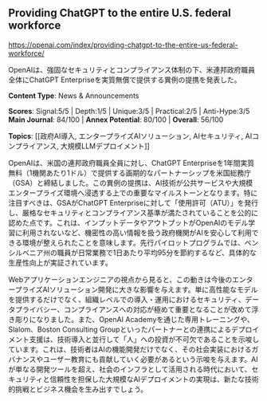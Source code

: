 ## Providing ChatGPT to the entire U.S. federal workforce

https://openai.com/index/providing-chatgpt-to-the-entire-us-federal-workforce/

OpenAIは、強固なセキュリティとコンプライアンス体制の下、米連邦政府職員全体にChatGPT Enterpriseを実質無償で提供する異例の提携を発表した。

**Content Type**: News & Announcements

**Scores**: Signal:5/5 | Depth:1/5 | Unique:3/5 | Practical:2/5 | Anti-Hype:3/5
**Main Journal**: 84/100 | **Annex Potential**: 80/100 | **Overall**: 56/100

**Topics**: [[政府AI導入, エンタープライズAIソリューション, AIセキュリティ, AIコンプライアンス, 大規模LLMデプロイメント]]

OpenAIは、米国の連邦政府職員全員に対し、ChatGPT Enterpriseを1年間実質無料（1機関あたり1ドル）で提供する画期的なパートナーシップを米国総務庁（GSA）と締結しました。この異例の提携は、AI技術が公共サービスや大規模エンタープライズ環境へ浸透する上での重要なマイルストーンとなります。特に注目すべきは、GSAがChatGPT Enterpriseに対して「使用許可（ATU）」を発行し、厳格なセキュリティとコンプライアンス基準が満たされていることを公的に認めた点です。これは、インプットデータやアウトプットがOpenAIのモデル学習に利用されないなど、機密性の高い情報を扱う政府機関がAIを安心して利用できる環境が整えられたことを意味します。先行パイロットプログラムでは、ペンシルベニア州の職員が日常業務で1日あたり平均95分を節約するなど、具体的な生産性向上が実証されています。

Webアプリケーションエンジニアの視点から見ると、この動きは今後のエンタープライズAIソリューション開発に大きな影響を与えます。単に高性能なモデルを提供するだけでなく、組織レベルでの導入・運用におけるセキュリティ、データプライバシー、コンプライアンスへの対応が極めて重要となることが改めて浮き彫りになりました。また、OpenAI Academyを通じた専用トレーニングや、Slalom、Boston Consulting Groupといったパートナーとの連携によるデプロイメント支援は、技術導入と並行して「人」への投資が不可欠であることを示唆しています。これは、技術者はAIの機能開発だけでなく、その社会実装におけるガバナンスやユーザー教育にも貢献していく必要があるという示唆を与えます。AIが単なる開発ツールを超え、社会のインフラとして活用される時代において、セキュリティと信頼性を担保した大規模なAIデプロイメントの実現は、新たな技術的挑戦とビジネス機会を生み出すでしょう。